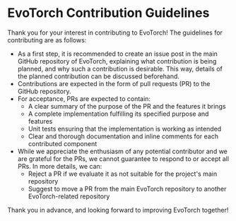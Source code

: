 # EvoTorch Contribution Guidelines

Thank you for your interest in contributing to EvoTorch!
The guidelines for contributing are as follows:

- As a first step, it is recommended to create an issue post in the main GitHub repository of EvoTorch, explaining what contribution is being planned, and why such a contribution is desirable. This way, details of the planned contribution can be discussed beforehand.
- Contributions are expected in the form of pull requests (PR) to the GitHub repository.
- For acceptance, PRs are expected to contain:
    - A clear summary of the purpose of the PR and the features it brings
    - A complete implementation fulfilling its specified purpose and features
    - Unit tests ensuring that the implementation is working as intended
    - Clear and thorough documentation and inline comments for each contributed component
- While we appreciate the enthusiasm of any potential contributor and we are grateful for the PRs, we cannot guarantee to respond to or accept all PRs. In more details, we can:
    - Reject a PR if we evaluate it as not suitable for the project's main repository
    - Suggest to move a PR from the main EvoTorch repository to another EvoTorch-related repository

Thank you in advance, and looking forward to improving EvoTorch together!
